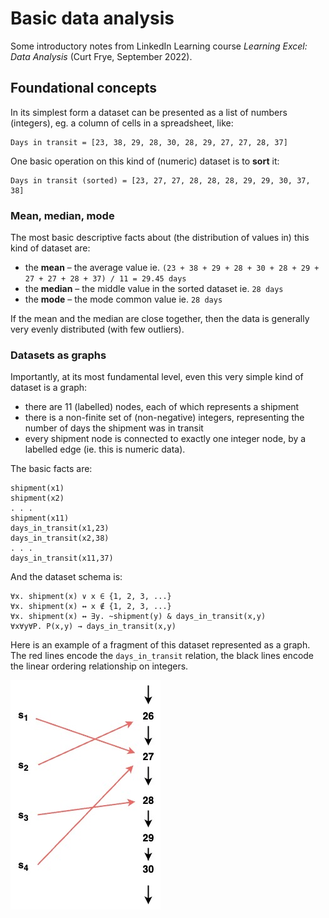 # Basic data analysis

Some introductory notes from LinkedIn Learning course *Learning Excel: Data Analysis* (Curt Frye, September 2022).

## Foundational concepts

In its simplest form a dataset can be presented as a list of numbers (integers), eg. a column of cells in a spreadsheet, like:

```
Days in transit = [23, 38, 29, 28, 30, 28, 29, 27, 27, 28, 37]
```

One basic operation on this kind of (numeric) dataset is to **sort** it:

```
Days in transit (sorted) = [23, 27, 27, 28, 28, 28, 29, 29, 30, 37, 38]
```

### Mean, median, mode

The most basic descriptive facts about (the distribution of values in) this kind of dataset are:
- the **mean** – the average value ie. `(23 + 38 + 29 + 28 + 30 + 28 + 29 + 27 + 27 + 28 + 37) / 11 = 29.45 days`
- the **median** – the middle value in the sorted dataset ie. `28 days`
- the **mode** – the mode common value ie. `28 days`

If the mean and the median are close together, then the data is generally very evenly distributed (with few outliers).

### Datasets as graphs

Importantly, at its most fundamental level, even this very simple kind of dataset is a graph:
- there are 11 (labelled) nodes, each of which represents a shipment
- there is a non-finite set of (non-negative) integers, representing the number of days the shipment was in transit
- every shipment node is connected to exactly one integer node, by a labelled edge (ie. this is numeric data).

The basic facts are:

```
shipment(x1)
shipment(x2)
. . .
shipment(x11)
days_in_transit(x1,23)
days_in_transit(x2,38)
. . .
days_in_transit(x11,37)
```

And the dataset schema is:

```
∀x. shipment(x) ∨ x ∈ {1, 2, 3, ...}
∀x. shipment(x) ↔ x ∉ {1, 2, 3, ...}
∀x. shipment(x) ↔ ∃y. ~shipment(y) & days_in_transit(x,y)
∀x∀y∀P. P(x,y) → days_in_transit(x,y)
```
Here is an example of a fragment of this dataset represented as a graph. The red lines encode the `days_in_transit` relation, the black lines encode the linear ordering relationship on integers.

![A simple model](simple-model.jpg)
